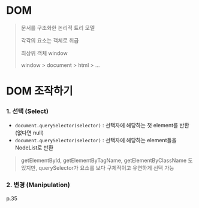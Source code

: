 # DOM

> 문서를 구조화한 논리적 트리 모델
>
> 각각의 요소는 객체로 취급
>
> 최상위 객체 window
>
> window > document > html > ...



# DOM 조작하기

### 1. 선택 (Select)

- `document.querySelector(selector)` : 선택자에 해당하는 첫 element를 반환 (없다면 null)
- `document.querySelector(selector)` : 선택자에 해당하는 element들을 NodeList로 반환

> getElementById, getElementByTagName, getElementByClassName 도 있지만, querySelector가 요소를 보다 구체적이고 유연하게 선택 가능



### 2. 변경 (Manipulation)



p.35
